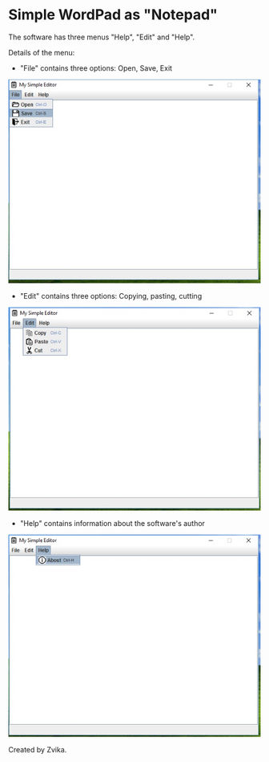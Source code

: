 # Simple WordPad as "Notepad"

The software has three menus "Help", "Edit" and "Help".

Details of the menu:
- "File" contains three options: Open, Save, Exit
<p align="left">
  <img src="https://github.com/zvibinyamin/M-Notepad/blob/master/Photos/file.jpg?raw=true" width="600"/>
</p>


- "Edit" contains three options: Copying, pasting, cutting  
<p align="left">
  <img src="https://github.com/zvibinyamin/M-Notepad/blob/master/Photos/Edit.jpg?raw=true" width="600"/>
</p>

- "Help" contains information about the software's author
<p align="left">
  <img src="https://github.com/zvibinyamin/M-Notepad/blob/master/Photos/help.jpg?raw=true" width="600"/>
</p>


Created by Zvika.
